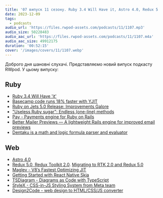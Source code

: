 ```yaml
---
title: '07 випуск 11 сезону. Ruby 3.4 Will Have it, Astro 4.0, Redux 5.0, Redux Toolkit 2.0, Pay, Dentaku, StyleX, Maglev та інше'
date: 2023-12-09
tags:
  - podcasts
audio_url: 'https://files.rwpod-assets.com/podcasts/11/1107.mp3'
audio_size: 50228483
audio_aac_url: 'https://files.rwpod-assets.com/podcasts/11/1107.m4a'
audio_aac_size: 49912175
duration: '00:52:15'
cover: '/images/covers/11/1107.webp'
---
```


Доброго дня шановні слухачі. Представляємо новий випуск подкасту RWpod. У цьому випуску:

## Ruby

- [Ruby 3.4 Will Have 'it'](https://bugs.ruby-lang.org/issues/18980#note-47)
- [Basecamp code runs 18% faster with YJIT](https://dev.37signals.com/yjit-is-fast/)
- [Ruby on Jets 5.0 Release: Improvements Galore](https://blog.boltops.com/2023/12/05/jets-5-improvements-galore/)
- ["Useless Ruby sugar": Endless (one-line) methods](https://zverok.space/blog/2023-12-01-syntax-sugar5-endless-methods.html)
- [Pay - Payments engine for Ruby on Rails](https://github.com/pay-rails/pay)
- [Better Mailer Previews — A lightweight Rails engine for improved email previews](https://github.com/harrison-broadbent/better_mailer_previews)
- [Dentaku is a math and logic formula parser and evaluator](https://github.com/rubysolo/dentaku)

## Web

- [Astro 4.0](https://astro.build/blog/astro-4/)
- [Redux 5.0, Redux Toolkit 2.0](https://github.com/reduxjs/redux-toolkit/releases/tag/v2.0.0). [Migrating to RTK 2.0 and Redux 5.0](https://redux.js.org/usage/migrations/migrating-rtk-2)
- [Maglev - V8’s Fastest Optimizing JIT](https://v8.dev/blog/maglev)
- [Getting Started with React Native Skia](https://shopify.engineering/getting-started-with-react-native-skia)
- [TSDiagram - Diagrams as Code with TypeScript](https://tsdiagram.com/)
- [StyleX - CSS-in-JS Styling System from Meta team](https://stylexjs.com/blog/introducing-stylex/)
- [Design2Code - web design to HTML/CSS/JS converter](https://github.com/mostafasadeghi97/design2code)
